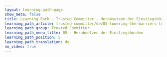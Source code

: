 ```yaml
---
layout: learning-path-page
show_meta: false
title: Learning Path - Trusted Committer - Herabsetzen der Einstiegshürden
learning_path_article: trusted-committer/de/05-lowering-the-barriers-to-entry.asciidoc
learning_path_group: Trusted Committer
learning_path_menu_title: 05 - Herabsetzen der Einstiegshürden
learning_path_position: 5
learning_path_translation: de
no_video: true
---
```

<!--- This file autogenerated from https://github.com/InnerSourceCommons/InnerSourceLearningPath/blob/master/scripts/generate_learning_path_markdown.js -->
